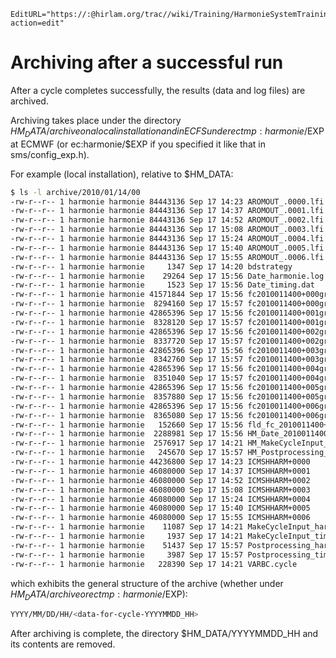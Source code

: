 ```@meta
EditURL="https://:@hirlam.org/trac//wiki/Training/HarmonieSystemTraining2011/Lecture/Installation/Archiving?action=edit"
```
# Archiving after a successful run
After a cycle completes successfully, the results (data and log files) are archived.

Archiving takes place under the directory $HM_DATA/archive on a local installation and in ECFS under ectmp:harmonie/$EXP at ECMWF (or ec:harmonie/$EXP if you specified it like that in sms/config_exp.h).

For example (local installation), relative to $HM_DATA:
```bash
$ ls -l archive/2010/01/14/00
-rw-r--r-- 1 harmonie harmonie 84443136 Sep 17 14:23 AROMOUT_.0000.lfi
-rw-r--r-- 1 harmonie harmonie 84443136 Sep 17 14:37 AROMOUT_.0001.lfi
-rw-r--r-- 1 harmonie harmonie 84443136 Sep 17 14:52 AROMOUT_.0002.lfi
-rw-r--r-- 1 harmonie harmonie 84443136 Sep 17 15:08 AROMOUT_.0003.lfi
-rw-r--r-- 1 harmonie harmonie 84443136 Sep 17 15:24 AROMOUT_.0004.lfi
-rw-r--r-- 1 harmonie harmonie 84443136 Sep 17 15:40 AROMOUT_.0005.lfi
-rw-r--r-- 1 harmonie harmonie 84443136 Sep 17 15:55 AROMOUT_.0006.lfi
-rw-r--r-- 1 harmonie harmonie     1347 Sep 17 14:20 bdstrategy
-rw-r--r-- 1 harmonie harmonie    29264 Sep 17 15:56 Date_harmonie.log
-rw-r--r-- 1 harmonie harmonie     1523 Sep 17 15:56 Date_timing.dat
-rw-r--r-- 1 harmonie harmonie 41571844 Sep 17 15:56 fc2010011400+000grib
-rw-r--r-- 1 harmonie harmonie  8294160 Sep 17 15:57 fc2010011400+000grib_sfx
-rw-r--r-- 1 harmonie harmonie 42865396 Sep 17 15:56 fc2010011400+001grib
-rw-r--r-- 1 harmonie harmonie  8328120 Sep 17 15:57 fc2010011400+001grib_sfx
-rw-r--r-- 1 harmonie harmonie 42865396 Sep 17 15:56 fc2010011400+002grib
-rw-r--r-- 1 harmonie harmonie  8337720 Sep 17 15:57 fc2010011400+002grib_sfx
-rw-r--r-- 1 harmonie harmonie 42865396 Sep 17 15:56 fc2010011400+003grib
-rw-r--r-- 1 harmonie harmonie  8342760 Sep 17 15:57 fc2010011400+003grib_sfx
-rw-r--r-- 1 harmonie harmonie 42865396 Sep 17 15:56 fc2010011400+004grib
-rw-r--r-- 1 harmonie harmonie  8351040 Sep 17 15:57 fc2010011400+004grib_sfx
-rw-r--r-- 1 harmonie harmonie 42865396 Sep 17 15:56 fc2010011400+005grib
-rw-r--r-- 1 harmonie harmonie  8357880 Sep 17 15:56 fc2010011400+005grib_sfx
-rw-r--r-- 1 harmonie harmonie 42865396 Sep 17 15:56 fc2010011400+006grib
-rw-r--r-- 1 harmonie harmonie  8365080 Sep 17 15:56 fc2010011400+006grib_sfx
-rw-r--r-- 1 harmonie harmonie   152660 Sep 17 15:56 fld_fc_2010011400+006
-rw-r--r-- 1 harmonie harmonie  2288981 Sep 17 15:56 HM_Date_2010011400.html
-rw-r--r-- 1 harmonie harmonie  2576917 Sep 17 14:21 HM_MakeCycleInput_2010011400.html
-rw-r--r-- 1 harmonie harmonie   245670 Sep 17 15:57 HM_Postprocessing_2010011400.html
-rw-r--r-- 1 harmonie harmonie 44236800 Sep 17 14:23 ICMSHHARM+0000
-rw-r--r-- 1 harmonie harmonie 46080000 Sep 17 14:37 ICMSHHARM+0001
-rw-r--r-- 1 harmonie harmonie 46080000 Sep 17 14:52 ICMSHHARM+0002
-rw-r--r-- 1 harmonie harmonie 46080000 Sep 17 15:08 ICMSHHARM+0003
-rw-r--r-- 1 harmonie harmonie 46080000 Sep 17 15:24 ICMSHHARM+0004
-rw-r--r-- 1 harmonie harmonie 46080000 Sep 17 15:40 ICMSHHARM+0005
-rw-r--r-- 1 harmonie harmonie 46080000 Sep 17 15:55 ICMSHHARM+0006
-rw-r--r-- 1 harmonie harmonie    11087 Sep 17 14:21 MakeCycleInput_harmonie.log
-rw-r--r-- 1 harmonie harmonie     1937 Sep 17 14:21 MakeCycleInput_timing.dat
-rw-r--r-- 1 harmonie harmonie    51437 Sep 17 15:57 Postprocessing_harmonie.log
-rw-r--r-- 1 harmonie harmonie     3987 Sep 17 15:57 Postprocessing_timing.dat
-rw-r--r-- 1 harmonie harmonie   228390 Sep 17 14:21 VARBC.cycle
```
which exhibits the general structure of the archive (whether under $HM_DATA/archive or ectmp:harmonie/$EXP):
```bash
YYYY/MM/DD/HH/<data-for-cycle-YYYYMMDD_HH>
```
After archiving is complete, the directory $HM_DATA/YYYYMMDD_HH and its contents are removed.